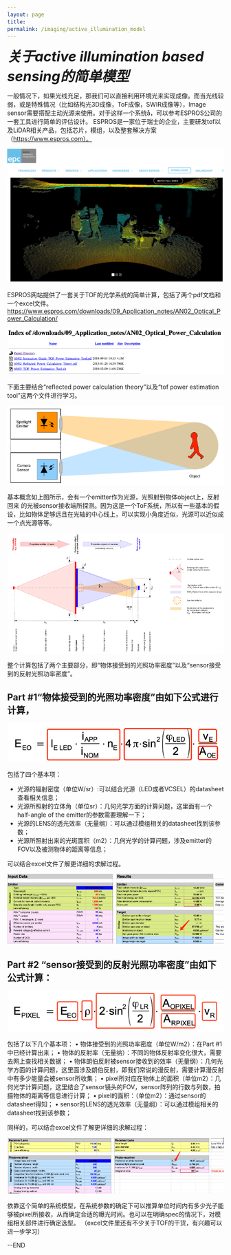 ```yaml
---
layout: page
title: 
permalink: /imaging/active_illumination_model
---
```


***<font size=6>关于active illumination based sensing的简单模型</font>***

一般情况下，如果光线充足，那我们可以直接利用环境光来实现成像。而当光线较弱，或是特殊情况（比如结构光3D成像，ToF成像，SWIR成像等），Image sensor需要搭配主动光源来使用。对于这样一个系统å，可以参考ESPROS公司的一套工具进行简单的评估设计。
ESPROS是一家位于瑞士的企业，主要研发tof以及LiDAR相关产品，包括芯片，模组，以及整套解决方案（https://www.espros.com）。

![EPC](https://raw.githubusercontent.com/betterCallChen/imageData/main/Figures/data2/EPC.png)

ESPROS网站提供了一套关于TOF的光学系统的简单计算，包括了两个pdf文档和一个excel文件。
https://www.espros.com/downloads/09_Application_notes/AN02_Optical_Power_Calculation/

![fileSummary](https://raw.githubusercontent.com/betterCallChen/imageData/main/Figures/data2/fileSummary.png)

 
下面主要结合“reflected power calculation theory”以及“tof power estimation tool”这两个文件进行学习。

![basic](https://raw.githubusercontent.com/betterCallChen/imageData/main/Figures/data2/basic.png)

基本概念如上图所示，会有一个emitter作为光源，光照射到物体object上，反射回来 的光被sensor接收端所探测。因为这是一个ToF系统，所以有一些基本的假设，比如物体足够远且在光轴的中心线上，可以实现小角度近似，光源可以近似成一个点光源等等。

![emitter_receiver](https://raw.githubusercontent.com/betterCallChen/imageData/main/Figures/data2/emitter_receiver.png)

整个计算包括了两个主要部分，即“物体接受到的光照功率密度”以及“sensor接受到的反射光照功率密度”。

## Part #1“物体接受到的光照功率密度”由如下公式进行计算，

![Eeo](https://raw.githubusercontent.com/betterCallChen/imageData/main/Figures/data2/Eeo.png)

包括了四个基本项：
- 光源的辐射密度（单位W/sr）:可以结合光源（LED或者VCSEL）的datasheet查看相关信息；
- 光源所照射的立体角（单位sr）：几何光学方面的计算问题，这里面有一个half-angle of the emitter的参数需要理解一下；
- 光源的LENS的透光效率（无量纲）：可以通过模组相关的datasheet找到该参数；
- 光源所照射出来的光斑面积（m2）：几何光学的计算问题，涉及emitter的FOV以及被测物体的距离等信息；

可以结合excel文件了解更详细的求解过程。

![Eeo_table](https://raw.githubusercontent.com/betterCallChen/imageData/main/Figures/data2/Eeo_table.png)

## Part #2 “sensor接受到的反射光照功率密度”由如下公式计算：

![Epixel](https://raw.githubusercontent.com/betterCallChen/imageData/main/Figures/data2/Epixel.png)

包括了以下几个基本项：
•	物体接受到的光照功率密度（单位W/m2）：在Part #1中已经计算出来；
•	物体的反射率（无量纳）：不同的物体反射率变化很大，需要去网上查找相关数据；
•	物体朗伯反射被sensor接收到的效率（无量纲）：几何光学方面的计算问题，这里面涉及朗伯反射，即我们常说的漫反射，需要计算漫反射中有多少能量会被sensor所收集；
•	pixel所对应在物体上的面积（单位m2）：几何光学计算问题，这里结合了sensor镜头的FOV，sensor阵列的行数与列数，拍摄物体的距离等信息进行计算；
•	pixel的面积：（单位m2）：通过sensor的datasheet得知；
•	sensor的LENS的透光效率（无量纲）：可以通过模组相关的datasheet找到该参数；

同样的，可以结合excel文件了解更详细的求解过程：

![Epixel_table](https://raw.githubusercontent.com/betterCallChen/imageData/main/Figures/data2/Epixel_table.png)

依靠这个简单的系统模型，在系统参数的确定下可以推算单位时间内有多少光子能够被pixel所接收，从而确定合适的曝光时间。也可以在明确spec的情况下，对模组相关部件进行确定选型。
（excel文件里还有不少关于TOF的干货，有兴趣可以进一步学习）

--END